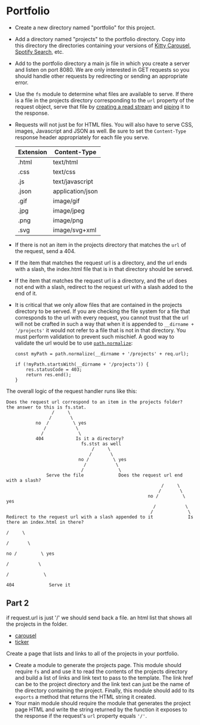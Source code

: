 # Portfolio

- Create a new directory named "portfolio" for this project.

- Add a directory named "projects" to the portfolio directory. Copy into this directory the directories containing your versions of [Kitty Carousel](https://github.com/spicedacademy/salt/blob/master/wk2_carousel), [Spotify Search](https://github.com/spicedacademy/salt/blob/master/wk3_spotify_search), etc.

- Add to the portfolio directory a main js file in which you create a server and listen on port 8080. We are only interested in GET requests so you should handle other requests by redirecting or sending an appropriate error.

- Use the `fs` module to determine what files are available to serve. If there is a file in the projects directory corresponding to the `url` property of the request object, serve that file by [creating a read stream](https://nodejs.org/api/fs.html#fs_fs_createreadstream_path_options) and [piping](https://nodejs.org/api/stream.html#stream_readable_pipe_destination_options) it to the response.

- Requests will not just be for HTML files. You will also have to serve CSS, images, Javascript and JSON as well. Be sure to set the `Content-Type` response header appropriately for each file you serve.

  | Extension | Content-Type     |
  | --------- | ---------------- |
  | .html     | text/html        |
  | .css      | text/css         |
  | .js       | text/javascript  |
  | .json     | application/json |
  | .gif      | image/gif        |
  | .jpg      | image/jpeg       |
  | .png      | image/png        |
  | .svg      | image/svg+xml    |

- If there is not an item in the projects directory that matches the `url` of the request, send a 404.

- If the item that matches the request url is a directory, and the url ends with a slash, the index.html file that is in that directory should be served.

- If the item that matches the request url is a directory, and the url does not end with a slash, redirect to the request url with a slash added to the end of it.

- It is critical that we only allow files that are contained in the projects directory to be served. If you are checking the file system for a file that corresponds to the url with every request, you cannot trust that the url will not be crafted in such a way that when it is appended to `__dirname + '/projects'` it would not refer to a file that is not in that directory. You must perform validation to prevent such mischief. A good way to validate the url would be to use [`path.normalize`](https://nodejs.org/api/path.html#path_path_normalize_path):

  ```
  const myPath = path.normalize(__dirname + '/projects' + req.url);
  
  if (!myPath.startsWith(__dirname + '/projects')) {
      res.statusCode = 403;
      return res.end();
  }
  ```

The overall logic of the request handler runs like this:

```
Does the request url correspond to an item in the projects folder?
the answer to this is fs.stat. 
                 /     \
                /       \
           no  /         \ yes
              /           \
             /             \
           404            Is it a directory?
           					fs.stst as well
                                /     \
                               /       \
                           no /         \ yes
                             /           \
                            /             \
               Serve the file             Does the request url end with a slash?
                                                          /     \
                                                         /       \
                                                     no /         \ yes
                                                       /           \
                                                      /             \
Redirect to the request url with a slash appended to it             Is there an index.html in there?
                                                                                 /     \
                                                                                /       \
                                                                            no /         \ yes
                                                                              /           \
                                                                             /             \
                                                                           404             Serve it
```

## Part 2

if request.url is just '/' we should send back a file. an html list that shows all the projects in the folder.


<!doctype html>
<title>My Awesome Projects</title>
<ul>
    <li><a href="/carousel/">carousel</a></li>
    <li><a href="/ticker/">ticker</a></li>
</ul>



Create a page that lists and links to all of the projects in your portfolio.

- Create a module to generate the projects page. This module should require `fs` and and use it to read the contents of the projects directory and build a list of links and link text to pass to the template. The link href can be to the project directory and the link text can just be the name of the directory containing the project. Finally, this module should add to its `exports` a method that returns the HTML string it created.
- Your main module should require the module that generates the project page HTML and write the string returned by the function it exposes to the response if the request's `url` property equals `'/'`.